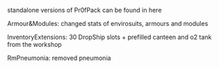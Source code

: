 standalone versions of Pr0fPack can be found in here

Armour&Modules: changed stats of envirosuits, armours and modules

InventoryExtensions: 30 DropShip slots + prefilled canteen and o2 tank from the workshop

RmPneumonia: removed pneumonia
